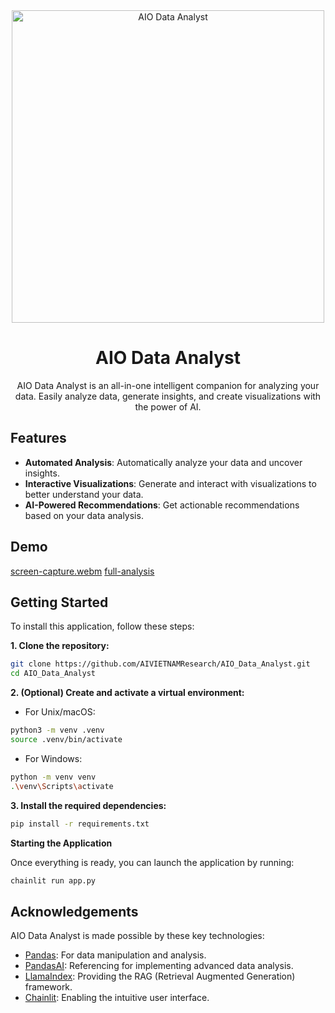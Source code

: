 <div align="center">
  <img src="./public/project_logo.png" alt="AIO Data Analyst" width="500" class="logo-light"/>
</div>


<div align="center">

# AIO Data Analyst

AIO Data Analyst is an all-in-one intelligent companion for analyzing your data. Easily analyze data, generate insights, and create visualizations with the power of AI. 

</div>

## Features

- **Automated Analysis**: Automatically analyze your data and uncover insights.
- **Interactive Visualizations**: Generate and interact with visualizations to better understand your data.
- **AI-Powered Recommendations**: Get actionable recommendations based on your data analysis.
<!-- - **Custom Reports**: Create custom reports summarizing the key insights from your data. -->

## Demo
[screen-capture.webm](https://github.com/BachNgoH/AIO_Data_Analyst/assets/81065083/6ab82aed-7a2e-4740-b72e-c4c2d5d1eb31)
[full-analysis](https://youtu.be/7tP1WGy5BM8)


## Getting Started
To install this application, follow these steps:

**1. Clone the repository:**
```bash
git clone https://github.com/AIVIETNAMResearch/AIO_Data_Analyst.git
cd AIO_Data_Analyst
```

**2. (Optional) Create and activate a virtual environment:**
- For Unix/macOS:
```bash
python3 -m venv .venv
source .venv/bin/activate
```

- For Windows:
```bash
python -m venv venv
.\venv\Scripts\activate
```

**3. Install the required dependencies:**
```bash
pip install -r requirements.txt
```



**Starting the Application**

Once everything is ready, you can launch the application by running:

```bash
chainlit run app.py
```

## Acknowledgements

AIO Data Analyst is made possible by these key technologies:

- [Pandas](https://pandas.pydata.org/): For data manipulation and analysis.
- [PandasAI](https://github.com/gventuri/pandas-ai): Referencing for implementing advanced data analysis.
- [LlamaIndex](https://www.llamaindex.ai/): Providing the RAG (Retrieval Augmented Generation) framework.
- [Chainlit](https://docs.chainlit.io/get-started/overview): Enabling the intuitive user interface.

